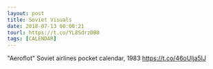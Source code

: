 ```yaml
---
layout: post
title: Soviet Visuals
date: 2018-07-13 00:00:21
tourl: https://t.co/YL8SdrzDB0
tags: [CALENDAR]
---
```

"Aeroflot" Soviet airlines pocket calendar, 1983 https://t.co/46oUlja5IJ
